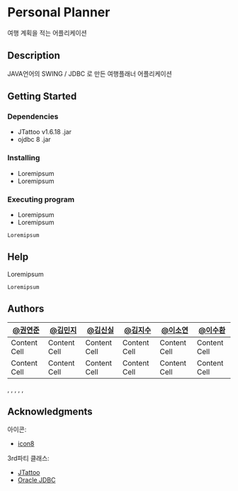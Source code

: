 # Personal Planner

여행 계획을 적는 어플리케이션

## Description

JAVA언어의 SWING / JDBC 로 만든 여행플래너 어플리케이션

## Getting Started

### Dependencies

* JTattoo v1.6.18 .jar
* ojdbc 8 .jar

### Installing

* Loremipsum
* Loremipsum

### Executing program

* Loremipsum
* Loremipsum
```
Loremipsum
```

## Help

Loremipsum
```
Loremipsum
```

## Authors

| [@권연준](https://github.com/kyunjun98) |[@김민지](www.google.com) | [@김신실](https://github.com/shinsil0601) | [@김지수](www.google.com) | [@이소연](https://github.com/dlthdod ) |  [@이수환](https://www.github.com/shlee8405) |
| --------------------------------------- | -------------------------| ----------------------------------------- | --------------------------| ------------------------------------- | ------------------------------------------- |
| Content Cell  | Content Cell  | Content Cell  | Content Cell  | Content Cell  | Content Cell  |
| Content Cell  | Content Cell  | Content Cell  | Content Cell  | Content Cell  | Content Cell  |

, , , , , 
## Acknowledgments
아이콘:
* [icon8](https://icons8.com)
  
3rd파티 클래스:
* [JTattoo](http://www.jtattoo.net/index.html)
* [Oracle JDBC](https://www.oracle.com/database/technologies/appdev/jdbc-downloads.html)
